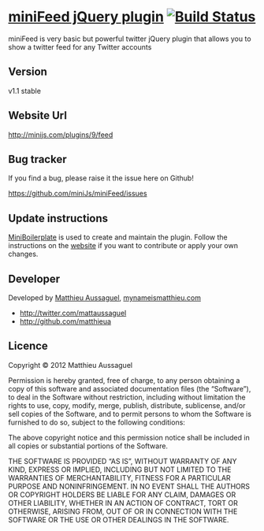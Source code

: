 # [miniFeed jQuery plugin](http://minijs.com/plugins/9/feed) [![Build Status](https://secure.travis-ci.org/miniJs/miniFeed.png?branch=master)](http://travis-ci.org/matthieua/miniFeed)

miniFeed is very basic but powerful twitter jQuery plugin that allows you to show a twitter feed for any Twitter accounts

## Version

v1.1 stable

## Website Url

http://minijs.com/plugins/9/feed

## Bug tracker

If you find a bug, please raise it the issue here on Github!

https://github.com/miniJs/miniFeed/issues

## Update instructions

[MiniBoilerplate](http://miniboilerplate.com/) is used to create and maintain the plugin. Follow the instructions on the [website](http://miniboilerplate.com/) if you want to contribute or apply your own changes.

## Developer

Developed by [Matthieu Aussaguel](mailto:matthieu.aussaguel@gmail.com), [mynameismatthieu.com](http://mynameismatthieu.com)

+ http://twitter.com/mattaussaguel
+ http://github.com/matthieua

## Licence

Copyright &copy; 2012 Matthieu Aussaguel

Permission is hereby granted, free of charge, to any person obtaining a copy of this software and associated documentation files (the “Software”), to deal in the Software without restriction, including without limitation the rights to use, copy, modify, merge, publish, distribute, sublicense, and/or sell copies of the Software, and to permit persons to whom the Software is furnished to do so, subject to the following conditions:

The above copyright notice and this permission notice shall be included in all copies or substantial portions of the Software.

THE SOFTWARE IS PROVIDED “AS IS”, WITHOUT WARRANTY OF ANY KIND, EXPRESS OR IMPLIED, INCLUDING BUT NOT LIMITED TO THE WARRANTIES OF MERCHANTABILITY, FITNESS FOR A PARTICULAR PURPOSE AND NONINFRINGEMENT. IN NO EVENT SHALL THE AUTHORS OR COPYRIGHT HOLDERS BE LIABLE FOR ANY CLAIM, DAMAGES OR OTHER LIABILITY, WHETHER IN AN ACTION OF CONTRACT, TORT OR OTHERWISE, ARISING FROM, OUT OF OR IN CONNECTION WITH THE SOFTWARE OR THE USE OR OTHER DEALINGS IN THE SOFTWARE.
